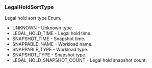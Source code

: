 ### LegalHoldSortType
Legal hold sort type Enum.

- UNKNOWN - Unknown type.
- LEGAL_HOLD_TIME - Legal hold time.
- SNAPSHOT_TIME - Snapshot time.
- SNAPPABLE_NAME - Workload name.
- SNAPPABLE_TYPE - Workload type.
- SNAPSHOT_TYPE - Snapshot type.
- LEGAL_HOLD_SNAPSHOT_COUNT - Legal hold snapshot count.
